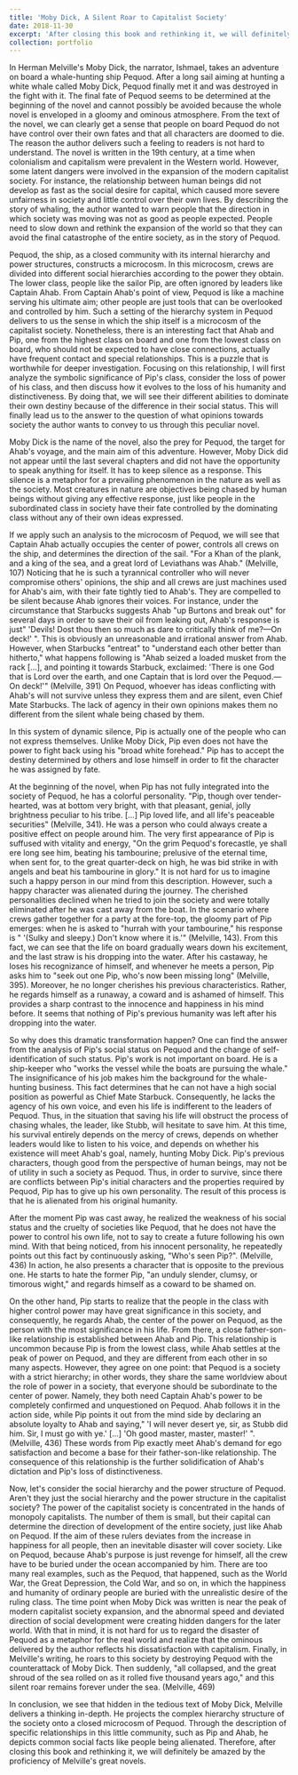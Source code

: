```yaml
---
title: 'Moby Dick, A Silent Roar to Capitalist Society'
date: 2018-11-30
excerpt: 'After closing this book and rethinking it, we will definitely be amazed by the proficiency of Melville's great novels.'
collection: portfolio
---
```


In Herman Melville's Moby Dick, the narrator, Ishmael, takes an adventure on board a whale-hunting ship Pequod. After a long sail aiming at hunting a white whale called Moby Dick, Pequod finally met it and was destroyed in the fight with it. The final fate of Pequod seems to be determined at the beginning of the novel and cannot possibly be avoided because the whole novel is enveloped in a gloomy and ominous atmosphere. From the text of the novel, we can clearly get a sense that people on board Pequod do not have control over their own fates and that all characters are doomed to die. The reason the author delivers such a feeling to readers is not hard to understand. The novel is written in the 19th century, at a time when colonialism and capitalism were prevalent in the Western world. However, some latent dangers were involved in the expansion of the modern capitalist society. For instance, the relationship between human beings did not develop as fast as the social desire for capital, which caused more severe unfairness in society and little control over their own lives. By describing the story of whaling, the author wanted to warn people that the direction in which society was moving was not as good as people expected. People need to slow down and rethink the expansion of the world so that they can avoid the final catastrophe of the entire society, as in the story of Pequod.

Pequod, the ship, as a closed community with its internal hierarchy and power structures, constructs a microcosm. In this microcosm, crews are divided into different social hierarchies according to the power they obtain. The lower class, people like the sailor Pip, are often ignored by leaders like Captain Ahab. From Captain Ahab's point of view, Pequod is like a machine serving his ultimate aim; other people are just tools that can be overlooked and controlled by him. Such a setting of the hierarchy system in Pequod delivers to us the sense in which the ship itself is a microcosm of the capitalist society. Nonetheless, there is an interesting fact that Ahab and Pip, one from the highest class on board and one from the lowest class on board, who should not be expected to have close connections, actually have frequent contact and special relationships. This is a puzzle that is worthwhile for deeper investigation. Focusing on this relationship, I will first analyze the symbolic significance of Pip's class, consider the loss of power of his class, and then discuss how it evolves to the loss of his humanity and distinctiveness. By doing that, we will see their different abilities to dominate their own destiny because of the difference in their social status. This will finally lead us to the answer to the question of what opinions towards society the author wants to convey to us through this peculiar novel.

Moby Dick is the name of the novel, also the prey for Pequod, the target for Ahab's voyage, and the main aim of this adventure. However, Moby Dick did not appear until the last several chapters and did not have the opportunity to speak anything for itself. It has to keep silence as a response. This silence is a metaphor for a prevailing phenomenon in the nature as well as the society. Most creatures in nature are objectives being chased by human beings without giving any effective response, just like people in the subordinated class in society have their fate controlled by the dominating class without any of their own ideas expressed.

If we apply such an analysis to the microcosm of Pequod, we will see that Captain Ahab actually occupies the center of power, controls all crews on the ship, and determines the direction of the sail. "For a Khan of the plank, and a king of the sea, and a great lord of Leviathans was Ahab." (Melville, 107) Noticing that he is such a tyrannical controller who will never compromise others' opinions, the ship and all crews are just machines used for Ahab's aim, with their fate tightly tied to Ahab's. They are compelled to be silent because Ahab ignores their voices. For instance, under the circumstance that Starbucks suggests Ahab "up Burtons and break out" for several days in order to save their oil from leaking out, Ahab's response is just" 'Devils! Dost thou then so much as dare to critically think of me?—On deck!' ". This is obviously an unreasonable and irrational answer from Ahab. However, when Starbucks "entreat" to "understand each other better than hitherto," what happens following is "Ahab seized a loaded musket from the rack [...], and pointing it towards Starbuck, exclaimed: 'There is one God that is Lord over the earth, and one Captain that is lord over the Pequod.—On deck!'" (Melville, 391) On Pequod, whoever has ideas conflicting with Ahab's will not survive unless they express them and are silent, even Chief Mate Starbucks. The lack of agency in their own opinions makes them no different from the silent whale being chased by them.

In this system of dynamic silence, Pip is actually one of the people who can not express themselves. Unlike Moby Dick, Pip even does not have the power to fight back using his "broad white forehead." Pip has to accept the destiny determined by others and lose himself in order to fit the character he was assigned by fate.

At the beginning of the novel, when Pip has not fully integrated into the society of Pequod, he has a colorful personality. "Pip, though over tender-hearted, was at bottom very bright, with that pleasant, genial, jolly brightness peculiar to his tribe. [...] Pip loved life, and all life's peaceable securities" (Melville, 341). He was a person who could always create a positive effect on people around him. The very first appearance of Pip is suffused with vitality and energy, "On the grim Pequod's forecastle, ye shall ere long see him, beating his tambourine; prelusive of the eternal time, when sent for, to the great quarter-deck on high, he was bid strike in with angels and beat his tambourine in glory." It is not hard for us to imagine such a happy person in our mind from this description. However, such a happy character was alienated during the journey. The cherished personalities declined when he tried to join the society and were totally eliminated after he was cast away from the boat. In the scenario where crews gather together for a party at the fore-top, the gloomy part of Pip emerges: when he is asked to "hurrah with your tambourine," his response is " '(Sulky and sleepy.) Don't know where it is.'" (Melville, 143). From this fact, we can see that the life on board gradually wears down his excitement, and the last straw is his dropping into the water. After his castaway, he loses his recognizance of himself, and whenever he meets a person, Pip asks him to "seek out one Pip, who's now been missing long" (Melville, 395). Moreover, he no longer cherishes his previous characteristics. Rather, he regards himself as a runaway, a coward and is ashamed of himself. This provides a sharp contrast to the innocence and happiness in his mind before. It seems that nothing of Pip's previous humanity was left after his dropping into the water.

So why does this dramatic transformation happen? One can find the answer from the analysis of Pip's social status on Pequod and the change of self-identification of such status. Pip's work is not important on board. He is a ship-keeper who "works the vessel while the boats are pursuing the whale." The insignificance of his job makes him the background for the whale-hunting business. This fact determines that he can not have a high social position as powerful as Chief Mate Starbuck. Consequently, he lacks the agency of his own voice, and even his life is indifferent to the leaders of Pequod. Thus, in the situation that saving his life will obstruct the process of chasing whales, the leader, like Stubb, will hesitate to save him. At this time, his survival entirely depends on the mercy of crews, depends on whether leaders would like to listen to his voice, and depends on whether his existence will meet Ahab's goal, namely, hunting Moby Dick. Pip's previous characters, though good from the perspective of human beings, may not be of utility in such a society as Pequod. Thus, in order to survive, since there are conflicts between Pip's initial characters and the properties required by Pequod, Pip has to give up his own personality. The result of this process is that he is alienated from his original humanity.

After the moment Pip was cast away, he realized the weakness of his social status and the cruelty of societies like Pequod, that he does not have the power to control his own life, not to say to create a future following his own mind. With that being noticed, from his innocent personality, he repeatedly points out this fact by continuously asking, "Who's seen Pip?". (Melville, 436) In action, he also presents a character that is opposite to the previous one. He starts to hate the former Pip, "an unduly slender, clumsy, or timorous wight," and regards himself as a coward to be shamed on.

On the other hand, Pip starts to realize that the people in the class with higher control power may have great significance in this society, and consequently, he regards Ahab, the center of the power on Pequod, as the person with the most significance in his life. From there, a close father-son-like relationship is established between Ahab and Pip. This relationship is uncommon because Pip is from the lowest class, while Ahab settles at the peak of power on Pequod, and they are different from each other in so many aspects. However, they agree on one point: that Pequod is a society with a strict hierarchy; in other words, they share the same worldview about the role of power in a society, that everyone should be subordinate to the center of power. Namely, they both need Captain Ahab's power to be completely confirmed and unquestioned on Pequod. Ahab follows it in the action side, while Pip points it out from the mind side by declaring an absolute loyalty to Ahab and saying," 'I will never desert ye, sir, as Stubb did him. Sir, I must go with ye.' [...] 'Oh good master, master, master!' ". (Melville, 436) These words from Pip exactly meet Ahab's demand for ego satisfaction and become a base for their father-son-like relationship. The consequence of this relationship is the further solidification of Ahab's dictation and Pip's loss of distinctiveness.

Now, let's consider the social hierarchy and the power structure of Pequod. Aren't they just the social hierarchy and the power structure in the capitalist society? The power of the capitalist society is concentrated in the hands of monopoly capitalists. The number of them is small, but their capital can determine the direction of development of the entire society, just like Ahab on Pequod. If the aim of these rulers deviates from the increase in happiness for all people, then an inevitable disaster will cover society. Like on Pequod, because Ahab's purpose is just revenge for himself, all the crew have to be buried under the ocean accompanied by him. There are too many real examples, such as the Pequod, that happened, such as the World War, the Great Depression, the Cold War, and so on, in which the happiness and humanity of ordinary people are buried with the unrealistic desire of the ruling class. The time point when Moby Dick was written is near the peak of modern capitalist society expansion, and the abnormal speed and deviated direction of social development were creating hidden dangers for the later world. With that in mind, it is not hard for us to regard the disaster of Pequod as a metaphor for the real world and realize that the ominous delivered by the author reflects his dissatisfaction with capitalism. Finally, in Melville's writing, he roars to this society by destroying Pequod with the counterattack of Moby Dick. Then suddenly, "all collapsed, and the great shroud of the sea rolled on as it rolled five thousand years ago," and this silent roar remains forever under the sea. (Melville, 469)

In conclusion, we see that hidden in the tedious text of Moby Dick, Melville delivers a thinking in-depth. He projects the complex hierarchy structure of the society onto a closed microcosm of Pequod. Through the description of specific relationships in this little community, such as Pip and Ahab, he depicts common social facts like people being alienated. Therefore, after closing this book and rethinking it, we will definitely be amazed by the proficiency of Melville's great novels.
